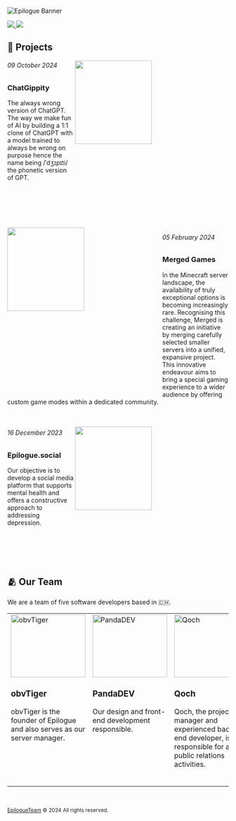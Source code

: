 ![Epilogue Banner](https://github.com/user-attachments/assets/0a09ecca-5282-4878-b02b-59c85c716b76)

<a href="mailto:contact@epilogue.team">
  <img src="https://github.com/user-attachments/assets/5b78ac70-021c-48cf-a0d8-106ba671d989" />
</a>
<a href="https://epilogue.team/blogs">
  <img src="https://github.com/user-attachments/assets/bca5e1cc-3247-4d4c-aaa0-d2e23376a15f" />
</a>

## 📃 Projects

<a href="https://gippity.chat">
  <img src="https://github.com/user-attachments/assets/1dfb153c-37bf-4804-9ac8-78a9aa7ee10e" width="50%" align="right" style="min-width: 350px; min-height: 200px; max-width: 500px; max-height: 380px;">
</a>

<h6><i>09 October 2024</i></h6>

### ChatGippity

The always wrong version of ChatGPT. The way we make fun of AI by building a 1:1 clone of ChatGPT with a model trained to always be wrong on purpose hence the name being /ˈdʒɪpɪti/ the phonetic version of GPT.

<br>
<br>
<br>
<br>
<br>

<a href="https://merged.games">
  <img src="https://github.com/user-attachments/assets/9d13b9bf-cf3b-4c2a-b31e-0e9ae1929a91" width="50%" align="left" style="min-width: 350px; min-height: 200px; max-width: 500px; max-height: 380px;">
</a>

<h6><i>05 February 2024</i></h6>

### Merged Games

In the Minecraft server landscape, the availability of truly exceptional options
is becoming increasingly rare. Recognising this challenge, Merged is creating an
initiative by merging carefully selected smaller servers into a unified, expansive
project. This innovative endeavour aims to bring a special gaming experience
to a wider audience by offering custom game modes within a dedicated community.
<br>
<br>
<br>

<a href="https://epilogue.social">
  <img src="https://github.com/user-attachments/assets/9617c5d4-2398-40d6-9079-16aa0014d708" width="50%" align="right" style="min-width: 350px; min-height: 200px; max-width: 500px; max-height: 380px;">
</a>

<h6><i>16 December 2023</i></h6>

### Epilogue.social

Our objective is to develop a social media platform that supports mental health and offers a constructive approach to addressing depression.

<br>
<br>
<br>
<br>

## 🫂 Our Team

We are a team of five software developers based in 🇨🇭.
<table>
  <tr>
    <td width="183px" height="320px" valign="top">
      <a href="https://wireway.ch">
        <img width="170px" height="143px" src="https://github.com/user-attachments/assets/5ef25b06-221c-4a94-bb21-dfd1d9c5ee77" alt="obvTiger" />
      </a>
      <h3><b>obvTiger</b></h3>
      <p>obvTiger is the founder of Epilogue and also serves as our server manager.</p>
    </td>
    <td width="183px" height="320px" valign="top">
      <a href="https://pandadev.net">
        <img width="170px" height="143px" src="https://github.com/user-attachments/assets/f25d647f-5337-4711-bfc6-8a63161803f8" alt="PandaDEV" />
      </a>
      <h3><b>PandaDEV</b></h3>
      <p>Our design and front-end development responsible.</p>
    </td>
    <td width="183px" height="320px" valign="top">
      <a href="https://twitter.com/tobivanqoch">
        <img width="170px" height="143px" src="https://github.com/user-attachments/assets/706ef44f-3b39-4580-9cf6-f7b17a6b0000" alt="Qoch" />
      </a>
      <h3><b>Qoch</b></h3>
      <p>Qoch, the project manager and experienced back-end developer, is responsible for all public relations activities.</p>
    </td>
    <td width="183px" height="320px" valign="top">
      <a href="https://waradu.dev">
        <img width="170px" height="143px" src="https://github.com/user-attachments/assets/c3c8103b-f0a4-4765-b861-efe51ced700b" alt="Waradu" />
      </a>
      <h3><b>Waradu</b></h3>
      <p>In his role as community manager or front-end developer, he will be responsible for shaping the outward appearance of our projects.</p>
    </td>
    <td width="183px" height="320px" valign="top">
      <a href="https://minipandi.net">
        <img width="170px" height="143px" src="https://github.com/user-attachments/assets/eed3a9b2-eb6a-44c8-9589-4524ecb67a07" alt="MiniPandi" />
      </a>
      <h3><b>MiniPandi</b></h3>
      <p>A versatile team member who can be deployed anywhere.</p>
    </td>
  </tr>
</table>

<br>

<sub>[EpilogueTeam](https://github.com/EpilogueTeam) © 2024 All rights reserved.</sub>
